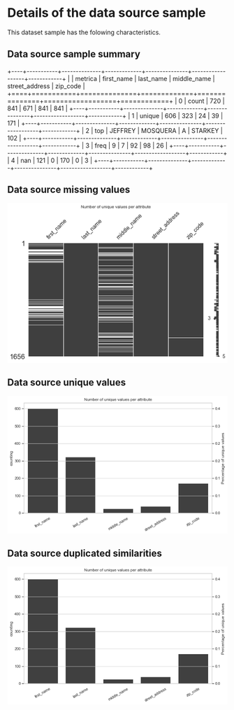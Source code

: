 # Details of the data source sample


This dataset sample has the folowing characteristics.

## Data source sample summary

+----+-----------+--------------+-------------+---------------+------------------+------------+
|    | metrica   | first_name   | last_name   | middle_name   | street_address   |   zip_code |
+====+===========+==============+=============+===============+==================+============+
|  0 | count     | 720          | 841         | 671           | 841              |        841 |
+----+-----------+--------------+-------------+---------------+------------------+------------+
|  1 | unique    | 606          | 323         | 24            | 39               |        171 |
+----+-----------+--------------+-------------+---------------+------------------+------------+
|  2 | top       | JEFFREY      | MOSQUERA    | A             | STARKEY          |        102 |
+----+-----------+--------------+-------------+---------------+------------------+------------+
|  3 | freq      | 9            | 7           | 92            | 98               |         26 |
+----+-----------+--------------+-------------+---------------+------------------+------------+
|  4 | nan       | 121          | 0           | 170           | 0                |          3 |
+----+-----------+--------------+-------------+---------------+------------------+------------+

## Data source missing values

![image](https://github.com/thiagonobrega/ds_utils/blob/master/datasets/census/stats/census_missing.png "Sim")

## Data source unique values

![image](https://github.com/thiagonobrega/ds_utils/blob/master/datasets/census/stats/census_unique.png "Sim")

## Data source duplicated similarities

![image](https://github.com/thiagonobrega/ds_utils/blob/master/datasets/census/stats/census_unique.png "Sim")

